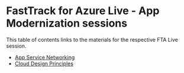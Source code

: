 # FastTrack for Azure Live - App Modernization sessions

This table of contents links to the materials for the respective FTA Live session.

- [App Service Networking](./app-service-networking/readme.md)
- [Cloud Design Principles](./cloud-design-principles/readme.md)